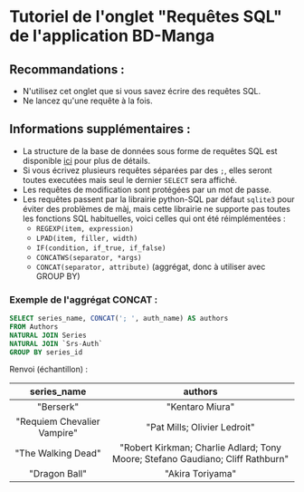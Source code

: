 # Tutoriel de l'onglet "Requêtes SQL" de l'application BD-Manga

## Recommandations :

- N'utilisez cet onglet que si vous savez écrire des requêtes SQL.
- Ne lancez qu'une requête à la fois.

## Informations supplémentaires :

- La structure de la base de données sous forme de requêtes SQL est disponible [ici](https://github.com/Leroymilo/ClubBDM-DB/blob/main/documentation/structure%20db.md) pour plus de détails.
- Si vous écrivez plusieurs requêtes séparées par des `;`, elles seront toutes executées mais seul le dernier `SELECT` sera affiché.
- Les requêtes de modification sont protégées par un mot de passe.
- Les requêtes passent par la librairie python-SQL par défaut `sqlite3` pour éviter des problèmes de màj, mais cette librairie ne supporte pas toutes les fonctions SQL habituelles, voici celles qui ont été réimplémentées :
    - `REGEXP(item, expression)`
    - `LPAD(item, filler, width)`
    - `IF(condition, if_true, if_false)`
    - `CONCATWS(separator, *args)`
    - `CONCAT(separator, attribute)` (aggrégat, donc à utiliser avec GROUP BY)

### Exemple de l'aggrégat CONCAT :
```sql
SELECT series_name, CONCAT('; ', auth_name) AS authors
FROM Authors
NATURAL JOIN Series
NATURAL JOIN `Srs-Auth`
GROUP BY series_id
```
Renvoi (échantillon) :

|series_name|authors|
|:-------:|:----:|
|"Berserk"|"Kentaro Miura"|
|"Requiem Chevalier Vampire"|"Pat Mills; Olivier Ledroit"|
|"The Walking Dead"|"Robert Kirkman; Charlie Adlard; Tony Moore; Stefano Gaudiano; Cliff Rathburn"|
|"Dragon Ball"|"Akira Toriyama"|